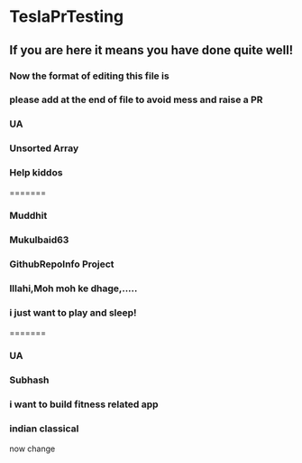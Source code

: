 # TeslaPrTesting

## If you are here it means you have done quite well!

### Now the format of editing this file is

### please add at the end of file to avoid mess and raise a PR

### UA


### Unsorted Array
### Help kiddos


=======
### Muddhit

### Mukulbaid63
### GithubRepoInfo Project

### Illahi,Moh moh ke dhage,.....

### i just want to play and sleep!
=======

### UA

### Subhash

### i want to build fitness related app

### indian classical
now change
